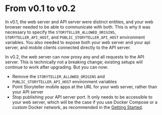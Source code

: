 # From v0.1 to v0.2

In v0.1, the web server and API server were distinct entities, and your web
browser needed to be able to communicate with both. This is why it was necessary
to specify the `STORYTELLER_ALLOWED_ORIGINS`, `STORYTELLER_API_HOST`, and
`PUBLIC_STORYTELLER_API_HOST` environment variables. You also needed to expose
both your web server and your api server, and mobile clients connected directly
to the API server.

In v0.2, the web server can now proxy any and all requests to the API server.
This is technically not a breaking change; existing setups will continue to work
after upgrading. But you can now:

- Remove the `STORYTELLER_ALLOWED_ORIGINS` and `PUBLIC_STORYTELLER_API_HOST`
  environment variables
- Point Storyteller mobile apps at the URL for your web server, rather than your
  API server
- Stop publishing your API server port. It only needs to be accessible to your
  web server, which will be the case if you use Docker Compose or a custom
  Docker network, as recommended in the
  [Getting Started](/docs/intro/getting-started).
